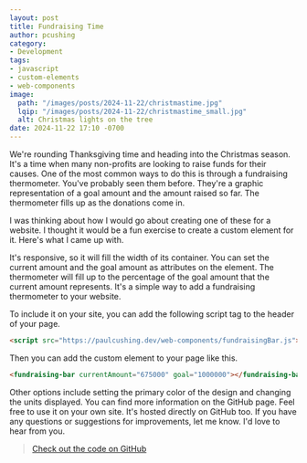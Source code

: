 ```yaml
---
layout: post
title: Fundraising Time
author: pcushing
category:
- Development
tags:
- javascript
- custom-elements
- web-components
image:
  path: "/images/posts/2024-11-22/christmastime.jpg"
  lqip: "/images/posts/2024-11-22/christmastime_small.jpg"
  alt: Christmas lights on the tree
date: 2024-11-22 17:10 -0700
---
```

<script src="https://paulcushing.dev/web-components/fundraisingBar.js"></script>

We're rounding Thanksgiving time and heading into the Christmas season. It's a time when many non-profits are looking to raise funds for their causes. One of the most common ways to do this is through a fundraising thermometer. You've probably seen them before. They're a graphic representation of a goal amount and the amount raised so far. The thermometer fills up as the donations come in.

I was thinking about how I would go about creating one of these for a website. I thought it would be a fun exercise to create a custom element for it. Here's what I came up with.

<fundraising-bar currentAmount="675000" goal="1000000"></fundraising-bar>

It's responsive, so it will fill the width of its container. You can set the current amount and the goal amount as attributes on the element. The thermometer will fill up to the percentage of the goal amount that the current amount represents. It's a simple way to add a fundraising thermometer to your website.

To include it on your site, you can add the following script tag to the header of your page.

```html
<script src="https://paulcushing.dev/web-components/fundraisingBar.js"></script>
```

Then you can add the custom element to your page like this.

```html
<fundraising-bar currentAmount="675000" goal="1000000"></fundraising-bar>
```

Other options include setting the primary color of the design and changing the units displayed. You can find more information on the GitHub page. Feel free to use it on your own site. It's hosted directly on GitHub too. If you have any questions or suggestions for improvements, let me know. I'd love to hear from you.

> [Check out the code on GitHub](https://github.com/paulcushing/web-components)
